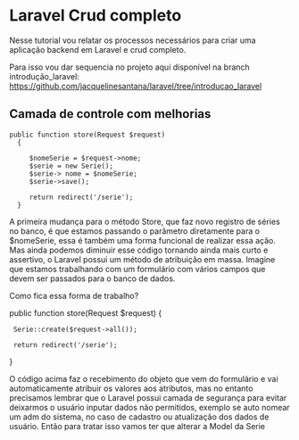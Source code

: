 # Laravel Crud completo

Nesse tutorial vou relatar os processos necessários para criar uma aplicação backend em Laravel e crud completo.

Para isso vou dar sequencia no projeto aqui disponível na branch introdução_laravel: https://github.com/jacquelinesantana/laravel/tree/introducao_laravel

## Camada de controle com melhorias

```
public function store(Request $request)
  {

     $nomeSerie = $request->nome;
     $serie = new Serie();
     $serie-> nome = $nomeSerie;
     $serie->save();

     return redirect('/serie');
  }
```

A primeira mudança para o método Store, que faz novo registro de séries no banco, é que estamos passando o parâmetro diretamente para o $nomeSerie, essa é também uma forma funcional de realizar essa ação. Mas ainda podemos diminuir esse código tornando ainda mais curto e assertivo, o Laravel possui um método de atribuição em massa. Imagine que estamos trabalhando com um formulário com vários campos que devem ser passados para o banco de dados.

Como fica essa forma de trabalho?

public function store(Request $request)
  {

     Serie::create($request->all());
    
     return redirect('/serie');
  }

O código acima faz o recebimento do objeto que vem do formulário e vai automaticamente atribuir os valores aos atributos, mas no entanto precisamos lembrar que o Laravel possui camada de segurança para evitar deixarmos o usuário inputar dados não permitidos, exemplo se auto nomear um adm do sistema, no caso de cadastro ou atualização dos dados de usuário. Então para tratar isso vamos ter que alterar a Model da Serie



